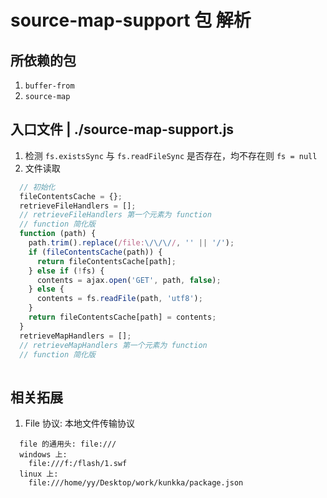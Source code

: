 # source-map-support 包 解析

## 所依赖的包

1. `buffer-from`
2. `source-map`

## 入口文件 | ./source-map-support.js

1. 检测 `fs.existsSync` 与 `fs.readFileSync` 是否存在，均不存在则 `fs = null` 
2. 文件读取
```js
  // 初始化
  fileContentsCache = {};
  retrieveFileHandlers = [];
  // retrieveFileHandlers 第一个元素为 function 
  // function 简化版
  function (path) {
    path.trim().replace(/file:\/\/\//, '' || '/');
    if (fileContentsCache(path)) {
      return fileContentsCache[path];
    } else if (!fs) {
      contents = ajax.open('GET', path, false);
    } else {
      contents = fs.readFile(path, 'utf8');
    }
    return fileContentsCache[path] = contents;
  }
  retrieveMapHandlers = [];
  // retrieveMapHandlers 第一个元素为 function
  // function 简化版
  
```

## 相关拓展

1. File 协议: 本地文件传输协议
```
  file 的通用头: file:///
  windows 上:
    file:///f:/flash/1.swf
  linux 上:
    file:///home/yy/Desktop/work/kunkka/package.json
```